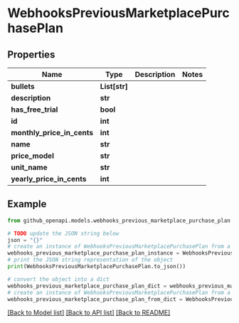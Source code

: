 # WebhooksPreviousMarketplacePurchasePlan


## Properties

Name | Type | Description | Notes
------------ | ------------- | ------------- | -------------
**bullets** | **List[str]** |  | 
**description** | **str** |  | 
**has_free_trial** | **bool** |  | 
**id** | **int** |  | 
**monthly_price_in_cents** | **int** |  | 
**name** | **str** |  | 
**price_model** | **str** |  | 
**unit_name** | **str** |  | 
**yearly_price_in_cents** | **int** |  | 

## Example

```python
from github_openapi.models.webhooks_previous_marketplace_purchase_plan import WebhooksPreviousMarketplacePurchasePlan

# TODO update the JSON string below
json = "{}"
# create an instance of WebhooksPreviousMarketplacePurchasePlan from a JSON string
webhooks_previous_marketplace_purchase_plan_instance = WebhooksPreviousMarketplacePurchasePlan.from_json(json)
# print the JSON string representation of the object
print(WebhooksPreviousMarketplacePurchasePlan.to_json())

# convert the object into a dict
webhooks_previous_marketplace_purchase_plan_dict = webhooks_previous_marketplace_purchase_plan_instance.to_dict()
# create an instance of WebhooksPreviousMarketplacePurchasePlan from a dict
webhooks_previous_marketplace_purchase_plan_from_dict = WebhooksPreviousMarketplacePurchasePlan.from_dict(webhooks_previous_marketplace_purchase_plan_dict)
```
[[Back to Model list]](../README.md#documentation-for-models) [[Back to API list]](../README.md#documentation-for-api-endpoints) [[Back to README]](../README.md)


